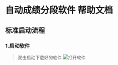 # 自动成绩分段软件 帮助文档
## 标准启动流程
### 1.启动软件
>双击启动下载好的软件
![打开软件](nanazuki.github.io/img/2022-5-grador/tutorial/runTheApplication.png)